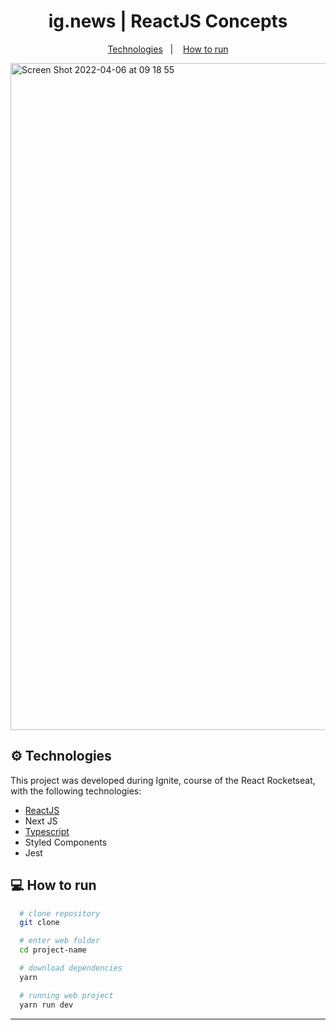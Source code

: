 <h1 align="center">
  ig.news | ReactJS Concepts
</h1>

<p align="center">
  <a href="#gear-technologies">Technologies</a>&nbsp;&nbsp;&nbsp;|&nbsp;&nbsp;&nbsp;
  <a href="#computer-how-to-run">How to run</a>
</p>

<img width="1067" alt="Screen Shot 2022-04-06 at 09 18 55" src="https://user-images.githubusercontent.com/57332512/161972965-1b420271-11e7-4e32-a6d3-ca44a62282c6.png">

## :gear: Technologies

This project was developed during Ignite, course of the React Rocketseat, with the following technologies:

  - [ReactJS](https://reactjs.org/)
  - Next JS
  - [Typescript][ts]
  - Styled Components
  - Jest

## :computer: How to run

  ```bash
    # clone repository
    git clone

    # enter web folder
    cd project-name

    # download dependencies
    yarn

    # running web project
    yarn run dev
  ```

---

[ts]: https://www.typescriptlang.org
